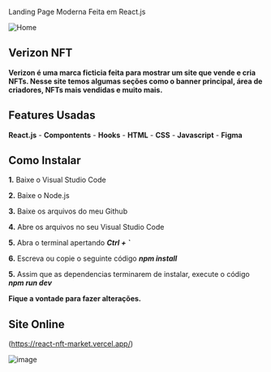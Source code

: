 Landing Page Moderna Feita em React.js

![Home](https://user-images.githubusercontent.com/110235876/193091991-39ddc0f8-dc0a-4868-8c3a-ac64bd76d499.jpg)

## Verizon NFT

**Verizon é uma marca ficticia feita para mostrar um site que vende e cria NFTs. Nesse site temos algumas seções como o banner principal, área de criadores, NFTs mais vendidas e muito mais.**

## Features Usadas
**React.js** - **Compontents** - **Hooks** - **HTML** - **CSS** - **Javascript** - **Figma**

## Como Instalar
**1.** Baixe o Visual Studio Code

**2.** Baixe o Node.js

**3.** Baixe os arquivos do meu Github

**4.** Abre os arquivos no seu Visual Studio Code

**5.** Abra o terminal apertando ***Ctrl + `***

**6.** Escreva ou copie o seguinte código ***npm install***

**5.** Assim que as dependencias terminarem de instalar, execute o código ***npm run dev***

**Fique a vontade para fazer alterações.**

## Site Online
(https://react-nft-market.vercel.app/)

![image](https://user-images.githubusercontent.com/110235876/193093688-b6136067-e302-476c-9333-fe9e18e329f1.png)
